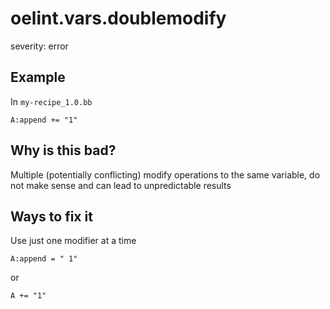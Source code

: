# oelint.vars.doublemodify

severity: error

## Example

In ``my-recipe_1.0.bb``

```
A:append += "1"
```

## Why is this bad?

Multiple (potentially conflicting) modify operations to the same variable, do not make sense and can lead to
unpredictable results

## Ways to fix it

Use just one modifier at a time

```
A:append = " 1"
```

or

```
A += "1"
```
